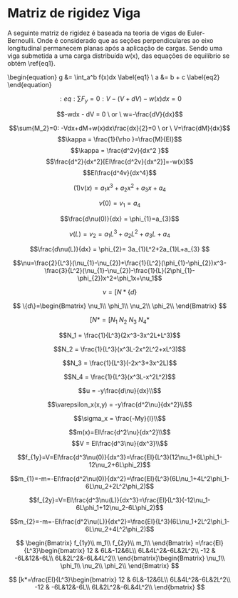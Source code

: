 <script src="https://polyfill.io/v3/polyfill.min.js?features=es6"></script>
<script id="MathJax-script" async src="https://cdn.jsdelivr.net/npm/mathjax@3/es5/tex-mml-chtml.js"></script>

# Matriz de rigidez Viga

A seguinte matriz de rigidez é baseada na teoria de vigas de Euler-Bernoulli. Onde é considerado que as seções perpendiculares ao eixo longitudinal permanecem planas após a aplicação de cargas.
Sendo uma viga submetida a uma carga distribuída w(x), das equações de equilíbrio se obtém \ref{eq1}.


\begin{equation}
    g &= \int_a^b f(x)dx \label{eq1} \\
    a &= b + c \label{eq2}
\end{equation}

$$:eq:\sum{F_y }= 0: V-(V+dV)-w(x)dx=0 $$

$$-wdx - dV = 0 \   or \ w=-\frac{dV}{dx}$$

$$\sum{M_2}=0: -Vdx+dM+w(x)dx\frac{dx}{2}=0 \ or \ V=\frac{dM}{dx}$$
$$\kappa = \frac{1}{\rho }=\frac{M}{EI}$$
$$\kappa = \frac{d^2v}{dx^2 }$$
$$\frac{d^2}{dx^2}[EI\frac{d^2v}{dx^2}]=-w(x)$$
$$EI\frac{d^4v}{dx^4}$$


$$
(1)\nu(x)=a_{1}x^3+a_{2}x^2+a_{3}x+a_{4}
$$

$$\nu(0)=v_{1}=a_{4}$$

$$\frac{d\nu(0)}{dx} = \phi_{1}=a_{3}$$

$$\nu(L)=v_{2}=a_{1}L^3+a_{2}L^2+a_{3}L+a_{4}$$

$$\frac{d\nu(L)}{dx} = \phi_{2}= 3a_{1}L^2+2a_{1}L+a_{3} $$

$$\nu=\frac{2}{L^3}(\nu_{1}-\nu_{2})+\frac{1}{L^2}(\phi_{1}-\phi_{2})x^3-\frac{3}{L^2}(\nu_{1}-\nu_{2})-\frac{1}{L}(2\phi_{1}-\phi_{2})x^2+\phi_1x+\nu_1$$

$$\nu = [N*\{d\}$$

$$
\{d\}=\begin{Bmatrix}
\nu_1\\
\phi_1\\
\nu_2\\
\phi_2\\
\end{Bmatrix}
$$

$$[N*=[N_1 \ N_2 \ N_3 \ N_4* $$


$$N_1 = \frac{1}{L^3}(2x^3-3x^2L+L^3)$$

$$N_2 = \frac{1}{L^3}(x^3L-2x^2L^2+xL^3)$$

$$N_3 = \frac{1}{L^3}(-2x^3+3x^2L)$$

$$N_4 = \frac{1}{L^3}(x^3L-x^2L^2)$$


$$u = -y\frac{d\nu}{dx}\\$$

$$\varepsilon_x(x,y) = -y\frac{d^2\nu}{dx^2}\\$$

$$\sigma_x = \frac{-My}{I}\\$$

$$m(x)=EI\frac{d^2\nu}{dx^2}\\$$
$$V = EI\frac{d^3\nu}{dx^3}\\$$


$$f_{1y}=V=EI\frac{d^3\nu(0)}{dx^3}=\frac{EI}{L^3}(12\nu_1+6L\phi_1-12\nu_2+6L\phi_2)$$

$$m_{1}=-m=-EI\frac{d^2\nu(0)}{dx^2}=\frac{EI}{L^3}(6L\nu_1+4L^2\phi_1-6L\nu_2+2L^2\phi_2)$$

$$f_{2y}=V=EI\frac{d^3\nu(L)}{dx^3}=\frac{EI}{L^3}(-12\nu_1-6L\phi_1+12\nu_2-6L\phi_2)$$

$$m_{2}=-m=-EI\frac{d^2\nu(L)}{dx^2}=\frac{EI}{L^3}(6L\nu_1+2L^2\phi_1-6L\nu_2+4L^2\phi_2)$$


$$
\begin{Bmatrix}
f_{1y}\\
m_1\\
f_{2y}\\
m_1\\
\end{Bmatrix} =\frac{EI}{L^3}\begin{bmatrix}
12 & 6L&-12&6L\\
6L&4L^2&-6L&2L^2\\
-12 & -6L&12&-6L\\
6L&2L^2&-6L&4L^2\\
\end{bmatrix}\begin{Bmatrix}
\nu_1\\
\phi_1\\
\nu_2\\
\phi_2\\
\end{Bmatrix}
$$

$$
[k*=\frac{EI}{L^3}\begin{bmatrix}
12 & 6L&-12&6L\\
6L&4L^2&-6L&2L^2\\
-12 & -6L&12&-6L\\
6L&2L^2&-6L&4L^2\\
\end{bmatrix}
$$
     
